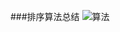 ###排序算法总结
![算法](https://github.com/GitOrgLan/interview/blob/master/img/%E7%AE%97%E6%B3%95/%E7%AE%97%E6%B3%95%E4%B8%80%E8%A7%88%E8%A1%A8.JPG)